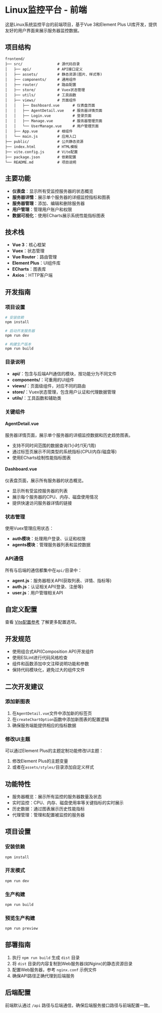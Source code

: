 # Linux监控平台 - 前端

这是Linux系统监控平台的前端项目，基于Vue 3和Element Plus UI库开发，提供友好的用户界面来展示服务器监控数据。

## 项目结构

```
frontend/
├── src/                # 源代码目录
│   ├── api/            # API接口定义
│   ├── assets/         # 静态资源(图片、样式等)
│   ├── components/     # 通用组件
│   ├── router/         # 路由配置
│   ├── store/          # Vuex状态管理
│   ├── utils/          # 工具函数
│   ├── views/          # 页面组件
│   │   ├── Dashboard.vue      # 仪表盘页面
│   │   ├── AgentDetail.vue    # 服务器详情页面
│   │   ├── Login.vue          # 登录页面
│   │   ├── Manage.vue         # 服务器管理页面
│   │   └── UserManage.vue     # 用户管理页面
│   ├── App.vue         # 根组件
│   └── main.js         # 应用入口
├── public/             # 公共静态资源
├── index.html          # HTML模板
├── vite.config.js      # Vite配置
├── package.json        # 依赖配置
└── README.md           # 项目说明
```

## 主要功能

- **仪表盘**：显示所有受监控服务器的状态概览
- **服务器详情**：展示单个服务器的详细监控指标和图表
- **服务器管理**：添加、编辑和删除服务器
- **用户管理**：管理用户账户和权限
- **数据可视化**：使用ECharts展示系统性能指标图表

## 技术栈

- **Vue 3**：核心框架
- **Vuex**：状态管理
- **Vue Router**：路由管理
- **Element Plus**：UI组件库
- **ECharts**：图表库
- **Axios**：HTTP客户端

## 开发指南

### 项目设置

```bash
# 安装依赖
npm install

# 启动开发服务器
npm run dev

# 构建生产版本
npm run build
```

### 目录说明

- **api/**：包含与后端API通信的模块，按功能分为不同文件
- **components/**：可重用的UI组件
- **views/**：页面级组件，对应不同的路由
- **store/**：Vuex状态管理，包含用户认证和代理数据管理
- **utils/**：工具函数和辅助类

### 关键组件

#### AgentDetail.vue

服务器详情页面，展示单个服务器的详细监控数据和历史趋势图表。
- 支持不同时间范围的数据查询(1小时/1天/1周)
- 通过标签页展示不同类型的系统指标(CPU/内存/磁盘等)
- 使用ECharts绘制性能指标图表

#### Dashboard.vue

仪表盘页面，展示所有服务器的状态概览。
- 显示所有受监控服务器的列表
- 展示每个服务器的CPU、内存、磁盘使用情况
- 提供快速访问服务器详情的链接

### 状态管理

使用Vuex管理应用状态：
- **auth模块**：处理用户登录、认证和权限
- **agents模块**：管理服务器列表和监控数据

### API通信

所有与后端的通信都集中在`api/`目录中：
- **agent.js**：服务器相关API(获取列表、详情、指标等)
- **auth.js**：认证相关API(登录、注册等)
- **user.js**：用户管理相关API

## 自定义配置

查看 [Vite配置参考](https://vitejs.dev/config/) 了解更多配置选项。

## 开发规范

- 使用组合式API(Composition API)开发组件
- 使用ESLint进行代码风格检查
- 组件和函数添加中文注释说明功能和参数
- 保持代码模块化，避免过大的组件文件

## 二次开发建议

### 添加新图表

1. 在`AgentDetail.vue`文件中添加新的标签页
2. 在`createChartOption`函数中添加新图表的配置逻辑
3. 确保服务端能提供相应的指标数据

### 修改UI主题

可以通过Element Plus的主题定制功能修改UI主题：
1. 修改Element Plus的主题变量
2. 或者在`assets/styles/`目录添加自定义样式

## 功能特性

- 服务器概览：展示所有监控的服务器数量及状态
- 实时监控：CPU、内存、磁盘使用率等关键指标的实时展示
- 历史数据：通过图表展示历史性能指标
- 代理管理：管理和配置被监控的服务器

## 项目设置

### 安装依赖
```bash
npm install
```

### 开发模式
```bash
npm run dev
```

### 生产构建
```bash
npm run build
```

### 预览生产构建
```bash
npm run preview
```

## 部署指南

1. 执行 `npm run build` 生成 `dist` 目录
2. 将 `dist` 目录的内容复制到Web服务器(如Nginx)的静态资源目录
3. 配置Web服务器，参考 `nginx.conf` 示例文件
4. 确保API路径正确代理到后端服务

## 后端配置

前端默认通过 `/api` 路径与后端通信，确保后端服务接口路径与前端配置一致。 